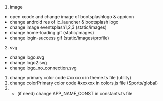 
1. image
- open xcode and change image of bootsplashlogo & appicon
- change android res of ic_launcher & bootsplash logo
- change image eventsplash1,2,3 (static/images)
- change home-loading gif (static/images)
- change login-success gif (static/images/profile)


2. svg
- change logo.svg
- change logo2.svg
- change logo_no_connection.svg


1. change primary color code #xxxxxx in theme.ts file (utility)
2. change colorPrimary color code #xxxxxx in colors.js file (Sports/global)
3. * (if need) change APP_NAME_CONST in constants.ts file
